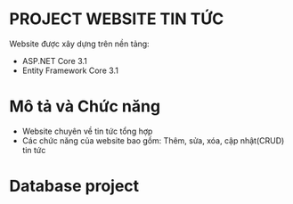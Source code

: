 # PROJECT WEBSITE TIN TỨC
Website được xây dựng trên nền tảng:
- ASP.NET Core 3.1
- Entity Framework Core 3.1
# Mô tả và Chức năng
- Website chuyên về tin tức tổng hợp
- Các chức năng của website bao gồm:
Thêm, sửa, xóa, cập nhật(CRUD) tin tức
# Database project
